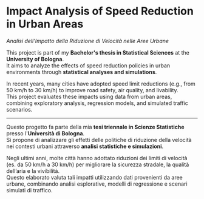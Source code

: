 # Impact Analysis of Speed Reduction in Urban Areas  
*Analisi dell'Impatto della Riduzione di Velocità nelle Aree Urbane*

This project is part of my **Bachelor's thesis in Statistical Sciences** at the **University of Bologna**.  
It aims to analyze the effects of speed reduction policies in urban environments through **statistical analyses and simulations**.

In recent years, many cities have adopted speed limit reductions (e.g., from 50 km/h to 30 km/h) to improve road safety, air quality, and livability.  
This project evaluates these impacts using data from urban areas, combining exploratory analysis, regression models, and simulated traffic scenarios.

---

Questo progetto fa parte della mia **tesi triennale in Scienze Statistiche** presso l'**Università di Bologna**.  
Si propone di analizzare gli effetti delle politiche di riduzione della velocità nei contesti urbani attraverso **analisi statistiche e simulazioni**.

Negli ultimi anni, molte città hanno adottato riduzioni dei limiti di velocità (es. da 50 km/h a 30 km/h) per migliorare la sicurezza stradale, la qualità dell’aria e la vivibilità.  
Questo elaborato valuta tali impatti utilizzando dati provenienti da aree urbane, combinando analisi esplorative, modelli di regressione e scenari simulati di traffico.
